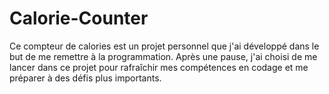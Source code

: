 # Calorie-Counter
Ce compteur de calories est un projet personnel que j'ai développé dans le but de me remettre à la programmation. Après une pause, j'ai choisi de me lancer dans ce projet pour rafraîchir mes compétences en codage et me préparer à des défis plus importants.
